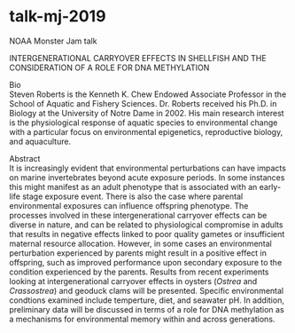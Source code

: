 # talk-mj-2019
NOAA Monster Jam talk



INTERGENERATIONAL CARRYOVER EFFECTS IN SHELLFISH AND THE CONSIDERATION OF A ROLE FOR DNA METHYLATION

Bio     
Steven Roberts is the Kenneth K. Chew Endowed Associate Professor in the School of Aquatic and Fishery Sciences. Dr. Roberts received his Ph.D. in Biology at the University of Notre Dame in 2002. His main research interest is the physiological response of aquatic species to environmental change with a particular focus on environmental epigenetics, reproductive biology, and aquaculture.


Abstract     
	It is increasingly evident that environmental perturbations can have impacts on marine invertebrates beyond acute exposure periods. In some instances this might manifest as an adult phenotype that is associated with an early-life stage exposure event. There is also the case where parental environmental exposures can influence offspring phenotype. The processes involved in these intergenerational carryover effects can be diverse in nature, and can be related to physiological compromise in adults that results in negative effects linked to poor quality gametes or insufficient maternal resource allocation. However, in some cases an environmental perturbation experienced by parents might result in a positive effect in offspring, such as improved performance upon secondary exposure to the condition experienced by the parents. Results from recent experiments looking at intergenerational carryover effects in oysters (_Ostrea_ and _Crassostrea_) and geoduck clams will be presented. Specific environmental condtions examined include temperture, diet, and seawater pH. In addition, preliminary data will be discussed in terms of a role for DNA methylation as a mechanisms for environmental memory within and across generations. 

